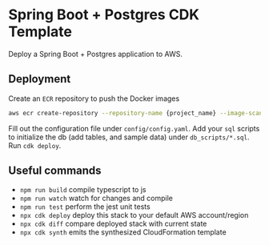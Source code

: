 # Spring Boot + Postgres CDK Template
Deploy a Spring Boot + Postgres application to AWS. 

## Deployment
Create an `ECR` repository to push the Docker images
```bash
aws ecr create-repository --repository-name {project_name} --image-scanning-configuration scanOnPush=true --region {region}
```

Fill out the configuration file under `config/config.yaml`. 
Add your `sql` scripts to initialize the db (add tables, and sample data) under `db_scripts/*.sql`.
Run `cdk deploy`.

## Useful commands

* `npm run build`   compile typescript to js
* `npm run watch`   watch for changes and compile
* `npm run test`    perform the jest unit tests
* `npx cdk deploy`  deploy this stack to your default AWS account/region
* `npx cdk diff`    compare deployed stack with current state
* `npx cdk synth`   emits the synthesized CloudFormation template
